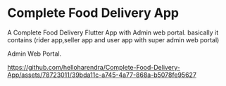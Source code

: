 # Complete Food Delivery App
 A Complete Food Delivery Flutter App with Admin web portal. basically it contains (rider app,seller app and user app with super admin web portal) 

Admin Web Portal.

https://github.com/helloharendra/Complete-Food-Delivery-App/assets/78723011/39bda11c-a745-4a77-868a-b5078fe95627
